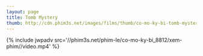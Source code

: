 ```yaml
---
layout: page
title: Tomb Mystery
thumb: http://cdn.phim3s.net/images/films/thumb/co-mo-ky-bi-tomb-mystery-2015.jpg
---
```

{% include jwpadv src='//phim3s.net/phim-le/co-mo-ky-bi_8812/xem-phim//video.mp4' %}